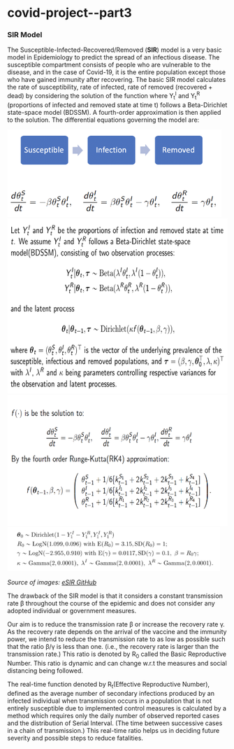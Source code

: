 # covid-project--part3


 
 ### SIR Model
 
The Susceptible-Infected-Recovered/Removed (__SIR__) model is a very basic model in Epidemiology to predict the spread of an infectious disease. The susceptible compartment consists of people who are vulnerable to the disease, and in the case of Covid-19, it is the entire population except those who have gained immunity after recovering. The basic SIR model calculates the rate of susceptibility, rate of infected, rate of removed (recovered + dead) by considering the solution of the function where Y<sub>t</sub><sup>I</sup> and Y<sub>t</sub><sup>R</sup> (proportions of infected and removed state at time t) follows a Beta-Dirichlet state-space model (BDSSM). A fourth-order approximation is then applied to the solution. The differential equations governing the model are:

<img src="https://github.com/Nitin1901/Indian-eSIR-model/blob/master/Assets/SIR_model.png" height=200>
<img src="https://github.com/Nitin1901/Indian-eSIR-model/blob/master/Assets/SIR_eq_1.png" height=400>
<img src="https://github.com/Nitin1901/Indian-eSIR-model/blob/master/Assets/SIR_model_soln.png" height=300>
<img src="https://github.com/Nitin1901/Indian-eSIR-model/blob/master/Assets/priors.png" height=100>

*Source of images: [eSIR GitHub](https://github.com/lilywang1988/eSIR)*

The drawback of the SIR model is that it considers a constant transmission rate β throughout the course of the epidemic and does not consider any adopted individual or government measures.

Our aim is to reduce the transmission rate β or increase the recovery rate γ. As the recovery rate depends on the arrival of the vaccine and the immunity power, we intend to reduce the transmission rate to as low as possible such that the ratio β/γ is less than one. (i.e., the recovery rate is larger than the transmission rate.) This ratio is denoted by R<sub>0</sub> called the Basic Reproductive Number. This ratio is dynamic and can change w.r.t the measures and social distancing being followed. 

The real-time function denoted by R<sub>t</sub>(Effective Reproductive Number), defined as the average number of secondary infections produced by an infected individual when transmission occurs in a population that is not entirely susceptible due to implemented control measures is calculated by a method which requires only the daily number of observed reported cases and the distribution of Serial Interval. (The time between successive cases in a chain of transmission.) This real-time ratio helps us in deciding future severity and possible steps to reduce fatalities.

